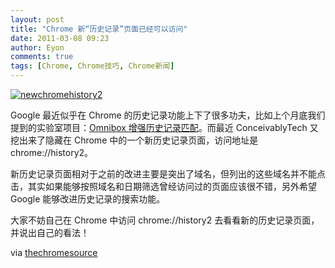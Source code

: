 ```yaml
---
layout: post
title: "Chrome 新“历史记录”页面已经可以访问"
date: 2011-03-08 09:23
author: Eyon
comments: true
tags: [Chrome, Chrome技巧, Chrome新闻]
---
```

<a href="http://img.chromi.org/2011/03/newchromehistory2.png">![](http://img.chromi.org/2011/03/newchromehistory2.png "newchromehistory2")</a>

Google 最近似乎在 Chrome 的历史记录功能上下了很多功夫，比如上个月底我们提到的实验室项目：[Omnibox 增强历史记录匹配](http://www.chromi.org/archives/10591)。而最近  ConceivablyTech 又挖出来了隐藏在 Chrome 中的一个新历史记录页面，访问地址是 chrome://history2。

新历史记录页面相对于之前的改进主要是突出了域名，但列出的这些域名并不能点击，其实如果能够按照域名和日期筛选曾经访问过的页面应该很不错，另外希望 Google 能够改进历史记录的搜索功能。

大家不妨自己在 Chrome 中访问 chrome://history2 去看看新的历史记录页面，并说出自己的看法！

via [thechromesource](http://www.thechromesource.com/new-look-history-could-be-arriving-in-chrome/)
